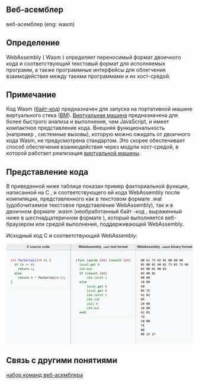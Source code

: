 ## Веб-асемблер
веб-асемблер (eng: wasm) 

## Определение
WebAssembly ( Wasm ) определяет переносимый формат двоичного кода и соответствующий текстовый формат для исполняемых программ, 
а также программные интерфейсы для облегчения взаимодействия между такими программами и их хост-средой.
## Примечание
Код Wasm ([байт-код](byte-code.md)) предназначен для запуска на портативной машине виртуального стека ([ВМ](virtual_machines_1.md)).
[Виртуальная машина](virtual_machines_1.md) предназначена для более быстрого анализа и выполнения, чем JavaScript, и имеет компактное представление кода.
Внешняя функциональность (например , системные вызовы), которую можно ожидать от двоичного кода Wasm, 
не предусмотрена стандартом. 
Это скорее обеспечивает способ обеспечения взаимодействия через модули хост-средой, в которой работает реализация [виртуальной машины](virtual_machines_1.md). 
## Представление кода
В приведенной ниже таблице показан пример факториальной функции, написанной на C , и соответствующего ей кода WebAssembly после компиляции, 
представленного как в текстовом формате .wat (удобочитаемое текстовое представление WebAssembly), так и в двоичном формате .wasm 
(необработанный байт -код , выраженный ниже в шестнадцатеричном формате ), 
который выполняется веб-браузером или средой выполнения, поддерживающей WebAssembly.

Исходный код C и соответствующий WebAssembly:

![wasm](images/wasm.png)
## Cвязь с другими понятиями 
[набор команд веб-асемблера](command_set_wasm.md)
